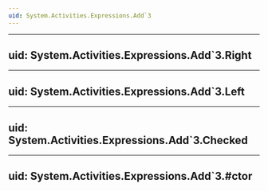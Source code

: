 ```yaml
---
uid: System.Activities.Expressions.Add`3
---
```


---
uid: System.Activities.Expressions.Add`3.Right
---

---
uid: System.Activities.Expressions.Add`3.Left
---

---
uid: System.Activities.Expressions.Add`3.Checked
---

---
uid: System.Activities.Expressions.Add`3.#ctor
---
